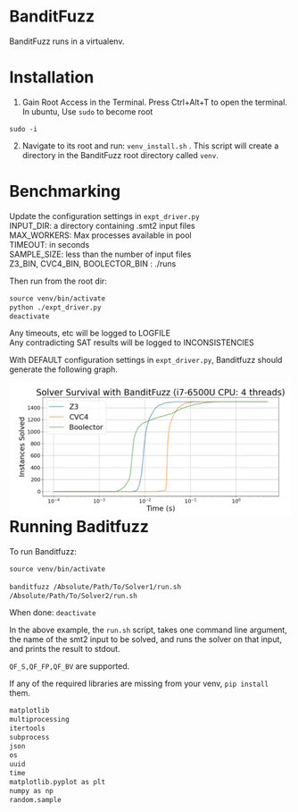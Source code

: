 # BanditFuzz

BanditFuzz runs in a virtualenv.

# Installation
1. Gain Root Access in the Terminal. Press Ctrl+Alt+T to open the terminal. In ubuntu, Use `sudo` to become root
```
sudo -i  
```
2. Navigate to its root and run: `venv_install.sh` . This script will create a directory in the BanditFuzz root directory called `venv`.

# Benchmarking
Update the configuration settings in `expt_driver.py`  
INPUT\_DIR: a directory containing .smt2 input files  
MAX\_WORKERS: Max processes available in pool  
TIMEOUT: in seconds  
SAMPLE\_SIZE: less than the number of input files  
Z3\_BIN, CVC4\_BIN, BOOLECTOR_BIN : ./runs

Then run from the root dir:
```
source venv/bin/activate
python ./expt_driver.py
deactivate
```
Any timeouts, etc will be logged to LOGFILE  
Any contradicting SAT results will be logged to INCONSISTENCIES  

With DEFAULT configuration settings in `expt_driver.py`, Banditfuzz should generate the following graph.

<img src="t1/im1.png"
     alt="Markdown Monster icon"
     style="float: left; margin-right: 10px;" />




# Running Baditfuzz

To run Banditfuzz:
```
source venv/bin/activate

banditfuzz /Absolute/Path/To/Solver1/run.sh /Absolute/Path/To/Solver2/run.sh

```

When done: `deactivate`

In the above example, the `run.sh` script, takes one command line argument, the name of the smt2 input to be solved, and runs the solver on that input, and prints the result to stdout. 

`QF_S,QF_FP,QF_BV` are supported.

If any of the required libraries are missing from your venv, `pip install` them.
```
matplotlib
multiprocessing
itertools
subprocess
json
os
uuid
time
matplotlib.pyplot as plt
numpy as np
random.sample
```